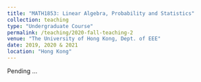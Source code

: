 ```yaml
---
title: "MATH1853: Linear Algebra, Probability and Statistics"
collection: teaching
type: "Undergraduate Course"
permalink: /teaching/2020-fall-teaching-2
venue: "The University of Hong Kong, Dept. of EEE"
date: 2019, 2020 & 2021
location: "Hong Kong"
---
```


Pending ...

